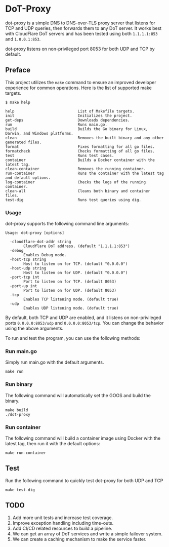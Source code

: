 # DoT-Proxy

dot-proxy is a simple DNS to DNS-over-TLS proxy server that listens for TCP and UDP queries, then forwards them to any DoT server. It works best with CloudFlare DoT servers and has been tested using both `1.1.1.1:853` and `1.0.0.1:853`.

dot-proxy listens on non-privileged port 8053 for both UDP and TCP by default. 


## Preface

This project utilizes the `make` command to ensure an improved developer experience for common operations. Here is the list of supported make targets. 

```
$ make help

help                            List of Makefile targets.
init                            Initializes the project.
get-deps                        Downloads dependencies.
run                             Runs main.go.
build                           Builds the Go binary for Linux, Darwin, and Windows platforms.
clean                           Removes the built binary and any other generated files. 
format                          Fixes formatting for all go files.  
formatcheck                     Checks formatting of all go files.
test                            Runs test cases.
container                       Builds a Docker container with the latest tag.
clean-container                 Removes the running container.
run-container                   Runs the container with the latest tag and default options.
log-container                   Checks the logs of the running container.
clean-all                       Cleans both binary and container files.
test-dig                        Runs test queries using dig.

```

### Usage
dot-proxy supports the following command line arguments:

```
Usage: dot-proxy [options]

  -cloudflare-dot-addr string
        Cloudflare DoT address. (default "1.1.1.1:853")
  -debug
        Enables Debug mode.
  -host-tcp string
        Host to listen on for TCP. (default "0.0.0.0")
  -host-udp string
        Host to listen on for UDP. (default "0.0.0.0")
  -port-tcp int
        Port to listen on for TCP. (default 8053)
  -port-up int
        Port to listen on for UDP. (default 8053)
  -tcp
        Enables TCP listening mode. (default true)
  -udp
        Enables UDP listening mode. (default true)
```

By default, both TCP and UDP are enabled, and it listens on non-privileged ports `0.0.0.0:8053/udp` and `0.0.0.0:8053/tcp`. You can change the behavior using the above arguments.

To run and test the program, you can use the following methods:

### Run main.go
Simply run main.go with the default arguments.

```shell
make run
```

### Run binary
The following command will automatically set the GOOS and build the binary. 

```shell
make build
./dot-proxy
```

### Run container
The following command will build a container image using Docker with the latest tag, then run it with the default options:

```shell
make run-container
```

## Test
Run the following command to quickly test dot-proxy for both UDP and TCP

```shell
make test-dig
```

##  TODO
1. Add more unit tests and increase test coverage.
2. Improve exception handling including time-outs.
3. Add CI/CD related resources to build a pipeline.
4. We can get an array of DoT services and write a simple failover system.
5. We can create a caching mechanism to make the service faster.

